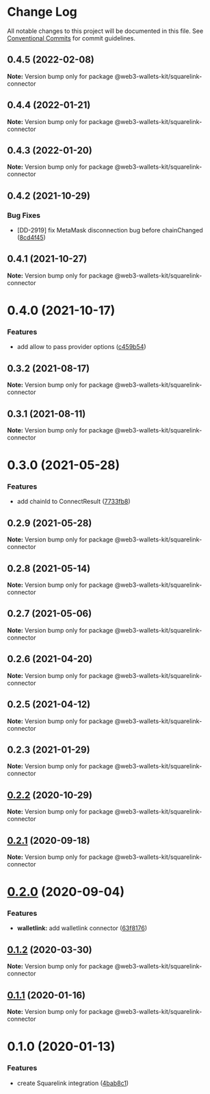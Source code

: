 # Change Log

All notable changes to this project will be documented in this file.
See [Conventional Commits](https://conventionalcommits.org) for commit guidelines.

## 0.4.5 (2022-02-08)

**Note:** Version bump only for package @web3-wallets-kit/squarelink-connector





## 0.4.4 (2022-01-21)

**Note:** Version bump only for package @web3-wallets-kit/squarelink-connector





## 0.4.3 (2022-01-20)

**Note:** Version bump only for package @web3-wallets-kit/squarelink-connector





## 0.4.2 (2021-10-29)


### Bug Fixes

* [DD-2919] fix MetaMask disconnection bug before chainChanged ([8cd4f45](https://github.com/akropolisio/web3-wallets-kit/commit/8cd4f45074d8893f82e33fa79710fa2911b829a7))





## 0.4.1 (2021-10-27)

**Note:** Version bump only for package @web3-wallets-kit/squarelink-connector





# 0.4.0 (2021-10-17)


### Features

* add allow to pass provider options ([c459b54](https://github.com/akropolisio/web3-wallets-kit/commit/c459b54380fa88a13dae0d63a2b23eaa95bc6090))





## 0.3.2 (2021-08-17)

**Note:** Version bump only for package @web3-wallets-kit/squarelink-connector





## 0.3.1 (2021-08-11)

**Note:** Version bump only for package @web3-wallets-kit/squarelink-connector





# 0.3.0 (2021-05-28)


### Features

* add chainId to ConnectResult ([7733fb8](https://github.com/akropolisio/web3-wallets-kit/commit/7733fb8badc43fd29b77de972c65772b5013734a))





## 0.2.9 (2021-05-28)

**Note:** Version bump only for package @web3-wallets-kit/squarelink-connector





## 0.2.8 (2021-05-14)

**Note:** Version bump only for package @web3-wallets-kit/squarelink-connector





## 0.2.7 (2021-05-06)

**Note:** Version bump only for package @web3-wallets-kit/squarelink-connector





## 0.2.6 (2021-04-20)

**Note:** Version bump only for package @web3-wallets-kit/squarelink-connector





## 0.2.5 (2021-04-12)

**Note:** Version bump only for package @web3-wallets-kit/squarelink-connector





## 0.2.3 (2021-01-29)

**Note:** Version bump only for package @web3-wallets-kit/squarelink-connector





## [0.2.2](https://github.com/akropolisio/web3-wallets-kit/compare/@web3-wallets-kit/squarelink-connector@0.2.1...@web3-wallets-kit/squarelink-connector@0.2.2) (2020-10-29)

**Note:** Version bump only for package @web3-wallets-kit/squarelink-connector





## [0.2.1](https://github.com/akropolisio/web3-wallets-kit/compare/@web3-wallets-kit/squarelink-connector@0.2.0...@web3-wallets-kit/squarelink-connector@0.2.1) (2020-09-18)

**Note:** Version bump only for package @web3-wallets-kit/squarelink-connector





# [0.2.0](https://github.com/akropolisio/web3-wallets-kit/compare/@web3-wallets-kit/squarelink-connector@0.1.2...@web3-wallets-kit/squarelink-connector@0.2.0) (2020-09-04)


### Features

* **walletlink:** add walletlink connector ([63f8176](https://github.com/akropolisio/web3-wallets-kit/commit/63f81765127f2a29bbf6adaacb204798b9519cd9))





## [0.1.2](https://github.com/akropolisio/web3-wallets-kit/compare/@web3-wallets-kit/squarelink-connector@0.1.1...@web3-wallets-kit/squarelink-connector@0.1.2) (2020-03-30)

**Note:** Version bump only for package @web3-wallets-kit/squarelink-connector





## [0.1.1](https://github.com/akropolisio/web3-wallets-kit/compare/@web3-wallets-kit/squarelink-connector@0.1.0...@web3-wallets-kit/squarelink-connector@0.1.1) (2020-01-16)

**Note:** Version bump only for package @web3-wallets-kit/squarelink-connector





# 0.1.0 (2020-01-13)


### Features

* create Squarelink integration ([4bab8c1](https://github.com/akropolisio/web3-wallets-kit/commit/4bab8c11e47dc5a400fbc4c74e231f765b8ded86))
